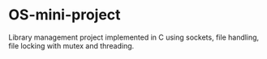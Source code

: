 # OS-mini-project

Library management project implemented in C using sockets, file handling, file locking with mutex and threading.
